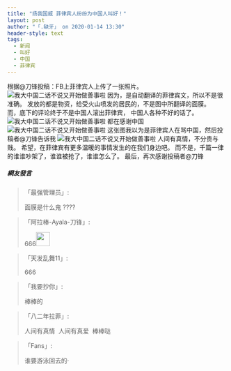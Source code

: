 ```yaml
---
title: "扬我国威 菲律宾人纷纷为中国人叫好！"
layout: post
author: "「.缺牙」 on 2020-01-14 13:30"
header-style: text
tags:
  - 新闻
  - 叫好
  - 中国
  - 菲律宾
---
```


根据@刀锋投稿：FB上菲律宾人上传了一张照片。<br>
<img src="http://images.feileyuan.com/images/ueditor/202001141326000023.jpg" title="我大中国二话不说又开始做善事啦" alt="我大中国二话不说又开始做善事啦">
因为，是自动翻译的菲律宾文，所以不是很准确。
发放的都是物资，给受火山喷发的居民的，不是图中所翻译的面膜。
<br>
而，底下的评论终于不是中国人滚出菲律宾，
中国人各种不好的话了。
<br>
<img src="http://images.feileyuan.com/images/ueditor/202001141328000025.jpg" title="我大中国二话不说又开始做善事啦" alt="我大中国二话不说又开始做善事啦">
都在感谢中国
<img src="http://images.feileyuan.com/images/ueditor/202001141328000052.jpg" title="我大中国二话不说又开始做善事啦" alt="我大中国二话不说又开始做善事啦">
这张图我以为是菲律宾人在骂中国，然后投稿者@刀锋告诉我
<img src="http://images.feileyuan.com/images/ueditor/202001141329000044.jpg" title="我大中国二话不说又开始做善事啦" alt="我大中国二话不说又开始做善事啦">
人间有真情，不分贵与贱。
希望，在菲律宾有更多温暖的事情发生的在我们身边吧。
而不是，千篇一律的谁谁吵架了，谁谁被抢了，谁谁怎么了。
最后，再次感谢投稿者@刀锋
<br>

##### 網友發言 
> 「最强管理员」:
> <p>面膜是什么鬼 ????</p>

> 「阿拉棒-Ayala-刀锋」:
> <p>666<img src="https://images.feileyuan.com/images/ueditor/dialogs/emotion/images/default/df_008.gif" width="32" height="32"></p>

> 「天发乱舞11」:
> <p>666</p>

> 「我要抄你」:
> <p>棒棒的</p>

> 「八二年拉菲」:
> <p>人间有真情&nbsp; 人间有真爱&nbsp; 棒棒哒</p>

> 「Fans」:
> <p>谁要游泳回去的·</p>



